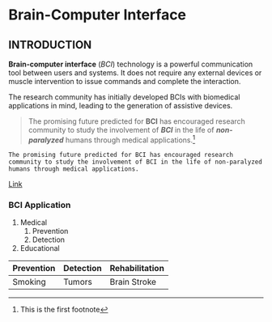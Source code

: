 # Brain-Computer Interface
## INTRODUCTION 

**Brain-computer interface** (*BCI*) technology is a powerful communication tool
between users and systems. It does not require any external devices or muscle
intervention to issue commands and complete the interaction.

The research community has initially developed  BCIs with biomedical applications in mind,
leading to the generation of assistive devices.


> The promising future predicted for **BCI** has encouraged research
community to study the involvement of ***BCI*** in the life of ___non-paralyzed___ humans
through medical applications.[^1]

`The promising future predicted for BCI has encouraged research
community to study the involvement of BCI in the life of non-paralyzed humans
through medical applications.`

[Link](https://en.wikipedia.org/wiki/Brain%E2%80%93computer_interface)

### BCI Application

1. Medical
    1. Prevention
    2. Detection
3. Educational

| Prevention | Detection | Rehabilitation |
| ---------- | --------- | -------------- |
| Smoking | Tumors | Brain Stroke |
[^1]: This is the first footnote
